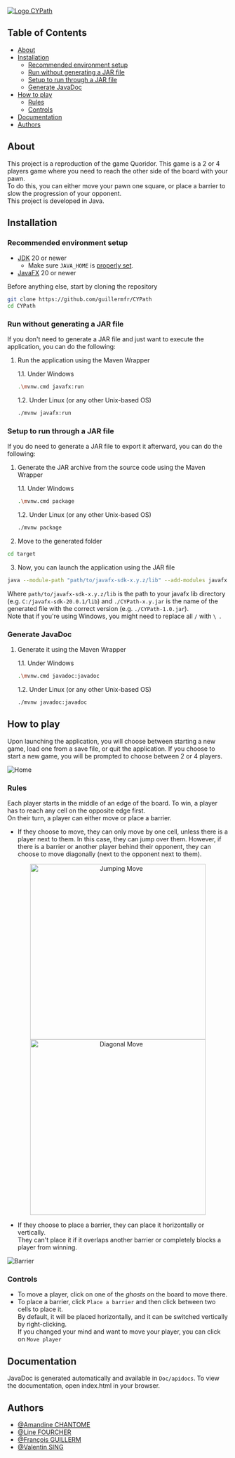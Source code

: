 [<img src="https://i.imgur.com/YnWDRCO.png" alt="Logo CYPath" />](https://www.youtube.com/watch?v=dQw4w9WgXcQ)


## Table of Contents
- [About](#about)
- [Installation](#installation)
    * [Recommended environment setup](#recommended-environment-setup)
    * [Run without generating a JAR file](#run-without-generating-a-jar-file)
    * [Setup to run through a JAR file](#setup-to-run-through-a-jar-file)
    * [Generate JavaDoc](#generate-javadoc)
- [How to play](#how-to-play)
    * [Rules](#rules)
    * [Controls](#controls)
- [Documentation](#documentation)
- [Authors](#authors)

## About
This project is a reproduction of the game Quoridor.
This game is a 2 or 4 players game where you need to reach the other side of the board with your pawn. <br />
To do this, you can either move your pawn one square, or place a barrier to slow the progression of your opponent. <br />
This project is developed in Java.

## Installation
### Recommended environment setup
- [JDK](https://www.oracle.com/fr/java/technologies/downloads/) 20 or newer
  * Make sure `JAVA_HOME` is [properly set](https://www.baeldung.com/java-home-on-windows-7-8-10-mac-os-x-linux).
- [JavaFX](https://gluonhq.com/products/javafx/) 20 or newer

Before anything else, start by cloning the repository
```bash
git clone https://github.com/guillermfr/CYPath
cd CYPath
```

### Run without generating a JAR file
If you don't need to generate a JAR file and just want to execute the application, you can do the following:

1. Run the application using the Maven Wrapper

   1.1. Under Windows
    ```bash
    .\mvnw.cmd javafx:run
    ```

   1.2. Under Linux (or any other Unix-based OS)
    ```bash
    ./mvnw javafx:run
    ```

### Setup to run through a JAR file
If you do need to generate a JAR file to export it afterward, you can do the following:

1. Generate the JAR archive from the source code using the Maven Wrapper

    1.1. Under Windows
    ```bash
    .\mvnw.cmd package
    ```

   1.2. Under Linux (or any other Unix-based OS)
    ```bash
    ./mvnw package
    ```

2. Move to the generated folder
```bash
cd target
```

3. Now, you can launch the application using the JAR file
```bash
java --module-path "path/to/javafx-sdk-x.y.z/lib" --add-modules javafx.controls,javafx.fxml -jar ./CYPath-x.y.jar
```
Where `path/to/javafx-sdk-x.y.z/lib` is the path to your javafx lib directory (e.g. `C:/javafx-sdk-20.0.1/lib`) and `./CYPath-x.y.jar` is the name of the generated file with the correct version (e.g. `./CYPath-1.0.jar`). <br />
Note that if you're using Windows, you might need to replace all `/` with `\ `.

### Generate JavaDoc
1. Generate it using the Maven Wrapper

   1.1. Under Windows
    ```bash
    .\mvnw.cmd javadoc:javadoc
    ```

   1.2. Under Linux (or any other Unix-based OS)
    ```bash
    ./mvnw javadoc:javadoc
    ```

## How to play

Upon launching the application, you will choose between starting a new game, load one from a save file, or quit the application. If you choose to start a new game, you will be prompted to choose between 2 or 4 players.

![Home](https://i.imgur.com/dOTouXj.png)

### Rules
Each player starts in the middle of an edge of the board. To win, a player has to reach any cell on the opposite edge first. <br />
On their turn, a player can either move or place a barrier.

* If they choose to move, they can only move by one cell, unless there is a player next to them. In this case, they can jump over them. However, if there is a barrier or another player behind their opponent, they can choose to move diagonally (next to the opponent next to them).

<div align="center">
   <img src="https://i.imgur.com/tRI59M9.gif" width="400" height="400" alt="Jumping Move">
   <img src="https://i.imgur.com/8HrrspE.gif" width="400" height="400" alt="Diagonal Move">
</div>

* If they choose to place a barrier, they can place it horizontally or vertically. <br />
They can't place it if it overlaps another barrier or completely blocks a player from winning.

![Barrier](https://i.imgur.com/tLEgtSn.gif)

### Controls

* To move a player, click on one of the *ghosts* on the board to move there.
* To place a barrier, click `Place a barrier` and then click between two cells to place it. <br />
  By default, it will be placed horizontally, and it can be switched vertically by right-clicking. <br />
  If you changed your mind and want to move your player, you can click on `Move player`

## Documentation
JavaDoc is generated automatically and available in `Doc/apidocs`. To view the documentation, open index.html in your browser.

## Authors

- [@Amandine CHANTOME](https://github.com/amandine-ch)
- [@Line FOURCHER](https://github.com/LineFourcher)
- [@François GUILLERM](https://github.com/guillermfr)
- [@Valentin SING](https://github.com/ValentinChanter)
